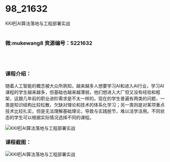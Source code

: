 # 98_21632
KK吧|AI算法落地与工程部署实战
<br/></br>
<h3>微:mukewang8 资源编号：5221632</h3>
<br/></br>
<h3>课程介绍：</h3>
<p>随着人工智能的概念被大众所熟知，越来越多人想要学习AI和进入AI行业，学习AI课程的学生越来越多，但基础也越来越薄弱，他们想进入大厂但又没有经验和框架，这跟几年前的职业进阶需求是不太一样的。现在的学生普遍有两类的问题，一类是知识结构比较松散，欠缺对理论和技术的体系化学习；另一类则是对某项重点技术比较扎实，但是无法理解基础理论，导致与实践脱节，难以活学活用。不同状态的学生可以根据实际情况选择不同的课程。</p>
<p><img src="https://www.ko996.com/wp-content/uploads/img/2021/11/1-32-300x138.png" alt="KK吧|AI算法落地与工程部署实战"></p>
<div class="info-desc">
<h3>课程截图：</h3>
<p><img src="https://www.ko996.com/wp-content/uploads/img/2021/11/2-31.png" alt="KK吧|AI算法落地与工程部署实战"></p>


			
</div>
